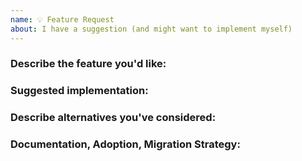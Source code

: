 ```yaml
---
name: 💡 Feature Request
about: I have a suggestion (and might want to implement myself)
---
```


<!-- 
Thank you for your interest in this project. Bugs filed and PRs submitted are appreciated!

Please make sure that you are familiar with and follow the Code of Conduct of this project
which can be found at https://github.com/cereblanco/project7-web/blob/master/CODE_OF_CONDUCT.md 

Also, please make sure you're familiar with and follow the instructions in the contributing guidelines
which can  be found at https://github.com/cereblanco/project7-web/blob/master/CONTRIBUTION.md

- Please review the Issues policies before filing an issue:

  🐛 Bug:
  Report a bug, missing documentation, or unexpected behavior.

  💡 Feature Request:
  File a request for a new feature. Vote on the feature request by adding a 👍. This helps maintainers prioritize what to work on.

-->


### Describe the feature you'd like:

<!--
A clear and concise description of what you want to happen.
Add any possible risks/drawbacks.
-->

### Suggested implementation:

<!-- Helpful but optional 😀 -->

### Describe alternatives you've considered:

<!--
A clear and concise description of any alternative solutions or features you've
considered.
-->

### Documentation, Adoption, Migration Strategy:

<!--
Explain how users will be able to use this feature. Possibly write out a documentation.
-->
